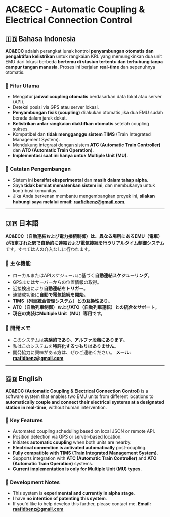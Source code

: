 # AC&ECC - Automatic Coupling & Electrical Connection Control

## 🇮🇩 Bahasa Indonesia

**AC&ECC** adalah perangkat lunak kontrol **penyambungan otomatis dan pengaktifan kelistrikan** untuk rangkaian KRL yang memungkinkan dua unit EMU dari lokasi berbeda **bertemu di stasiun tertentu dan terhubung tanpa campur tangan manusia**. Proses ini berjalan **real-time** dan sepenuhnya otomatis.

### 🔧 Fitur Utama
- Mengatur **jadwal coupling otomatis** berdasarkan data lokal atau server (API).
- Deteksi posisi via GPS atau server lokasi.
- **Penyambungan fisik (coupling)** dilakukan otomatis jika dua EMU sudah berada dalam jarak dekat.
- **Kelistrikan antar rangkaian diaktifkan otomatis** setelah coupling sukses.
- Kompatibel dan **tidak mengganggu sistem TIMS** (Train Integrated Management System).
- Mendukung integrasi dengan sistem **ATC (Automatic Train Controller)** dan **ATO (Automatic Train Operation)**.
- **Implementasi saat ini hanya untuk Multiple Unit (MU).**

### 📌 Catatan Pengembangan
- Sistem ini **bersifat eksperimental** dan **masih dalam tahap alpha**.
- Saya **tidak berniat mematenkan sistem ini**, dan membukanya untuk kontribusi komunitas.
- Jika Anda berkenan membantu mengembangkan proyek ini, **silakan hubungi saya melalui email: raafidbenz@gmail.com**.

---

## 🇯🇵 日本語

**AC&ECC（自動連結および電力接続制御）**は、異なる場所にあるEMU（電車）が指定された駅で**自動的に連結および電気接続を行うリアルタイム制御システム**です。すべては人の介入なしに行われます。

### 🔧 主な機能
- ローカルまたはAPIスケジュールに基づく**自動連結スケジューリング**。
- GPSまたはサーバーからの位置情報の取得。
- 近接検出により**自動連結をトリガー**。
- 連結成功後に**自動で電気接続を開始**。
- **TIMS（列車統合管理システム）との互換性あり**。
- **ATC（自動列車制御）およびATO（自動列車運転）との統合をサポート**。
- **現在の実装はMultiple Unit（MU）専用です。**

### 📌 開発メモ
- このシステムは**実験的であり、アルファ段階にあります**。
- 私はこのシステムを**特許化するつもりはありません**。
- 開発協力に興味がある方は、ぜひご連絡ください。
  **メール: raafidbenz@gmail.com**

---

## 🇬🇧 English

**AC&ECC (Automatic Coupling & Electrical Connection Control)** is a software system that enables two EMU units from different locations to **automatically couple and connect their electrical systems at a designated station in real-time**, without human intervention.

### 🔧 Key Features
- Automated coupling scheduling based on local JSON or remote API.
- Position detection via GPS or server-based location.
- Initiates **automatic coupling** when both units are nearby.
- **Electrical connection is activated automatically** post-coupling.
- **Fully compatible with TIMS (Train Integrated Management System)**.
- Supports integration with **ATC (Automatic Train Controller)** and **ATO (Automatic Train Operation)** systems.
- **Current implementation is only for Multiple Unit (MU) types.**

### 📌 Development Notes
- This system is **experimental and currently in alpha stage**.
- I have **no intention of patenting this system**.
- If you'd like to help develop this further, please contact me.
  **Email: raafidbenz@gmail.com**
